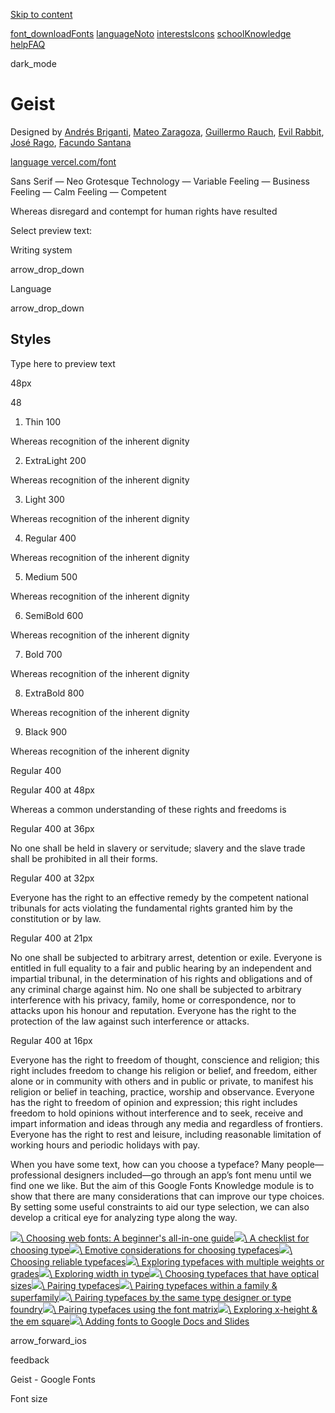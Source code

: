 [Skip to content](https://fonts.google.com/main-content)

[font\_downloadFonts](https://fonts.google.com/) [languageNoto](https://fonts.google.com/noto) [interestsIcons](https://fonts.google.com/icons) [schoolKnowledge](https://fonts.google.com/knowledge) [helpFAQ](https://developers.google.com/fonts/faq)

dark\_mode

# Geist

Designed by [Andrés Briganti](https://fonts.google.com/?query=Andr%C3%A9s%20Briganti), [Mateo Zaragoza](https://fonts.google.com/?query=Mateo%20Zaragoza), [Guillermo Rauch](https://fonts.google.com/?query=Guillermo%20Rauch), [Evil Rabbit](https://fonts.google.com/?query=Evil%20Rabbit), [José Rago](https://fonts.google.com/?query=Jos%C3%A9%20Rago), [Facundo Santana](https://fonts.google.com/?query=Facundo%20Santana)

[language vercel.com/font](https://vercel.com/font)

Sans Serif — Neo Grotesque  Technology — Variable  Feeling — Business  Feeling — Calm  Feeling — Competent

Whereas disregard and contempt for human rights have resulted

Select preview text:

Writing system

arrow\_drop\_down

Language

arrow\_drop\_down

## Styles

Type here to preview text

48px

48

1. Thin 100



Whereas recognition of the inherent dignity

2. ExtraLight 200



Whereas recognition of the inherent dignity

3. Light 300



Whereas recognition of the inherent dignity

4. Regular 400



Whereas recognition of the inherent dignity

5. Medium 500



Whereas recognition of the inherent dignity

6. SemiBold 600



Whereas recognition of the inherent dignity

7. Bold 700



Whereas recognition of the inherent dignity

8. ExtraBold 800



Whereas recognition of the inherent dignity

9. Black 900



Whereas recognition of the inherent dignity


Regular 400

Regular 400 at 48px

Whereas a common understanding of these rights and freedoms is

Regular 400 at 36px

No one shall be held in slavery or servitude; slavery and the slave trade shall be prohibited in all their forms.

Regular 400 at 32px

Everyone has the right to an effective remedy by the competent national tribunals for acts violating the fundamental rights granted him by the constitution or by law.

Regular 400 at 21px

No one shall be subjected to arbitrary arrest, detention or exile.
Everyone is entitled in full equality to a fair and public hearing by an independent and impartial tribunal, in the determination of his rights and obligations and of any criminal charge against him.
No one shall be subjected to arbitrary interference with his privacy, family, home or correspondence, nor to attacks upon his honour and reputation. Everyone has the right to the protection of the law against such interference or attacks.

Regular 400 at 16px

Everyone has the right to freedom of thought, conscience and religion; this right includes freedom to change his religion or belief, and freedom, either alone or in community with others and in public or private, to manifest his religion or belief in teaching, practice, worship and observance.
Everyone has the right to freedom of opinion and expression; this right includes freedom to hold opinions without interference and to seek, receive and impart information and ideas through any media and regardless of frontiers.
Everyone has the right to rest and leisure, including reasonable limitation of working hours and periodic holidays with pay.

When you have some text, how can you choose a typeface? Many people—professional designers included—go through an app’s font menu until we find one we like. But the aim of this Google Fonts Knowledge module is to show that there are many considerations that can improve our type choices. By setting some useful constraints to aid our type selection, we can also develop a critical eye for analyzing type along the way.

[![](https://fonts.gstatic.com/s/img/knowledge/modules/choosing_type/lessons/choosing_web_fonts_beginners_guide/images/thumbnail_695469504.svg)\\
Choosing web fonts: A beginner's all-in-one guide](https://fonts.google.com/knowledge/choosing_type/choosing_web_fonts_beginners_guide)[![](https://fonts.gstatic.com/s/img/knowledge/modules/choosing_type/lessons/a_checklist_for_choosing_type/images/thumbnail_439626857.svg)\\
A checklist for choosing type](https://fonts.google.com/knowledge/choosing_type/a_checklist_for_choosing_type)[![](https://fonts.gstatic.com/s/img/knowledge/modules/choosing_type/lessons/emotive_considerations_for_choosing_typefaces/images/thumbnail_411126311.svg)\\
Emotive considerations for choosing typefaces](https://fonts.google.com/knowledge/choosing_type/emotive_considerations_for_choosing_typefaces)[![](https://fonts.gstatic.com/s/img/knowledge/modules/choosing_type/lessons/choosing_reliable_typefaces/images/thumbnail_411126311.svg)\\
Choosing reliable typefaces](https://fonts.google.com/knowledge/choosing_type/choosing_reliable_typefaces)[![](https://fonts.gstatic.com/s/img/knowledge/modules/choosing_type/lessons/exploring_typefaces_with_multiple_weights_or_grades/images/thumbnail_411126311.svg)\\
Exploring typefaces with multiple weights or grades](https://fonts.google.com/knowledge/choosing_type/exploring_typefaces_with_multiple_weights_or_grades)[![](https://fonts.gstatic.com/s/img/knowledge/modules/choosing_type/lessons/exploring_width_in_type/images/thumbnail_411126311.svg)\\
Exploring width in type](https://fonts.google.com/knowledge/choosing_type/exploring_width_in_type)[![](https://fonts.gstatic.com/s/img/knowledge/modules/choosing_type/lessons/choosing_typefaces_that_have_optical_sizes/images/thumbnail_439626857.svg)\\
Choosing typefaces that have optical sizes](https://fonts.google.com/knowledge/choosing_type/choosing_typefaces_that_have_optical_sizes)[![](https://fonts.gstatic.com/s/img/knowledge/modules/choosing_type/lessons/pairing_typefaces/images/thumbnail_411126311.svg)\\
Pairing typefaces](https://fonts.google.com/knowledge/choosing_type/pairing_typefaces)[![](https://fonts.gstatic.com/s/img/knowledge/modules/choosing_type/lessons/pairing_typefaces_within_a_family_superfamily/images/thumbnail_411126311.svg)\\
Pairing typefaces within a family & superfamily](https://fonts.google.com/knowledge/choosing_type/pairing_typefaces_within_a_family_superfamily)[![](https://fonts.gstatic.com/s/img/knowledge/modules/choosing_type/lessons/pairing_typefaces_by_the_same_type_designer_or_type_foundry/images/thumbnail_411126311.svg)\\
Pairing typefaces by the same type designer or type foundry](https://fonts.google.com/knowledge/choosing_type/pairing_typefaces_by_the_same_type_designer_or_type_foundry)[![](https://fonts.gstatic.com/s/img/knowledge/modules/choosing_type/lessons/pairing_typefaces_based_on_their_construction_using_the_font_matrix/images/thumbnail_491952163.svg)\\
Pairing typefaces using the font matrix](https://fonts.google.com/knowledge/choosing_type/pairing_typefaces_based_on_their_construction_using_the_font_matrix)[![](https://fonts.gstatic.com/s/img/knowledge/modules/choosing_type/lessons/exploring_x_height_the_em_square/images/thumbnail_411126311.svg)\\
Exploring x-height & the em square](https://fonts.google.com/knowledge/choosing_type/exploring_x_height_the_em_square)[![](https://fonts.gstatic.com/s/img/knowledge/modules/choosing_type/lessons/adding_fonts_to_google_docs/images/thumbnail_522427281.svg)\\
Adding fonts to Google Docs and Slides](https://fonts.google.com/knowledge/choosing_type/adding_fonts_to_google_docs)

arrow\_forward\_ios

feedback

Geist - Google Fonts

Font size